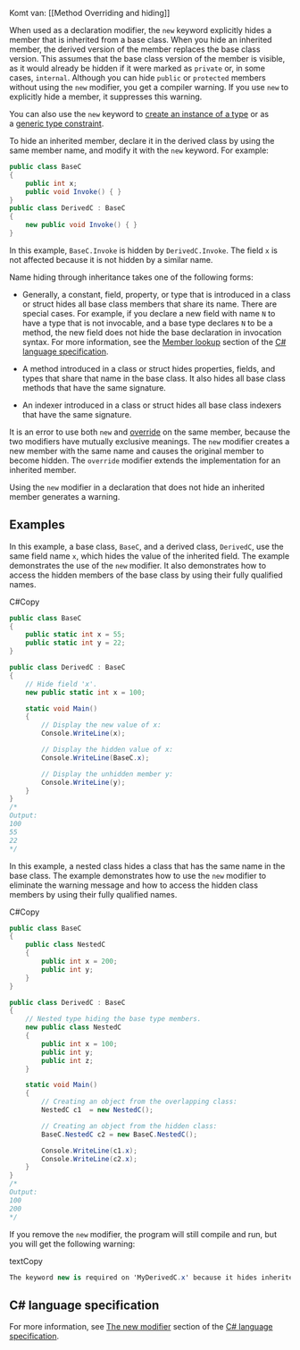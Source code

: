 Komt van: [[Method Overriding and hiding]]

When used as a declaration modifier, the `new` keyword explicitly hides a member that is inherited from a base class. When you hide an inherited member, the derived version of the member replaces the base class version. This assumes that the base class version of the member is visible, as it would already be hidden if it were marked as `private` or, in some cases, `internal`. Although you can hide `public` or `protected` members without using the `new` modifier, you get a compiler warning. If you use `new` to explicitly hide a member, it suppresses this warning.

You can also use the `new` keyword to [create an instance of a type](https://learn.microsoft.com/en-us/dotnet/csharp/language-reference/operators/new-operator) or as a [generic type constraint](https://learn.microsoft.com/en-us/dotnet/csharp/language-reference/keywords/new-constraint).

To hide an inherited member, declare it in the derived class by using the same member name, and modify it with the `new` keyword. For example:

```cs
public class BaseC
{
    public int x;
    public void Invoke() { }
}
public class DerivedC : BaseC
{
    new public void Invoke() { }
}
```

In this example, `BaseC.Invoke` is hidden by `DerivedC.Invoke`. The field `x` is not affected because it is not hidden by a similar name.

Name hiding through inheritance takes one of the following forms:

- Generally, a constant, field, property, or type that is introduced in a class or struct hides all base class members that share its name. There are special cases. For example, if you declare a new field with name `N` to have a type that is not invocable, and a base type declares `N` to be a method, the new field does not hide the base declaration in invocation syntax. For more information, see the [Member lookup](https://learn.microsoft.com/en-us/dotnet/csharp/language-reference/language-specification/expressions#125-member-lookup) section of the [C# language specification](https://learn.microsoft.com/en-us/dotnet/csharp/language-reference/language-specification/readme).
    
- A method introduced in a class or struct hides properties, fields, and types that share that name in the base class. It also hides all base class methods that have the same signature.
    
- An indexer introduced in a class or struct hides all base class indexers that have the same signature.
    

It is an error to use both `new` and [override](https://learn.microsoft.com/en-us/dotnet/csharp/language-reference/keywords/override) on the same member, because the two modifiers have mutually exclusive meanings. The `new` modifier creates a new member with the same name and causes the original member to become hidden. The `override` modifier extends the implementation for an inherited member.

Using the `new` modifier in a declaration that does not hide an inherited member generates a warning.

[](https://learn.microsoft.com/en-us/dotnet/csharp/language-reference/keywords/new-modifier#examples)

## Examples

In this example, a base class, `BaseC`, and a derived class, `DerivedC`, use the same field name `x`, which hides the value of the inherited field. The example demonstrates the use of the `new` modifier. It also demonstrates how to access the hidden members of the base class by using their fully qualified names.

C#Copy

```cs
public class BaseC
{
    public static int x = 55;
    public static int y = 22;
}

public class DerivedC : BaseC
{
    // Hide field 'x'.
    new public static int x = 100;

    static void Main()
    {
        // Display the new value of x:
        Console.WriteLine(x);

        // Display the hidden value of x:
        Console.WriteLine(BaseC.x);

        // Display the unhidden member y:
        Console.WriteLine(y);
    }
}
/*
Output:
100
55
22
*/
```

In this example, a nested class hides a class that has the same name in the base class. The example demonstrates how to use the `new` modifier to eliminate the warning message and how to access the hidden class members by using their fully qualified names.

C#Copy

```cs
public class BaseC
{
    public class NestedC
    {
        public int x = 200;
        public int y;
    }
}

public class DerivedC : BaseC
{
    // Nested type hiding the base type members.
    new public class NestedC
    {
        public int x = 100;
        public int y;
        public int z;
    }

    static void Main()
    {
        // Creating an object from the overlapping class:
        NestedC c1  = new NestedC();

        // Creating an object from the hidden class:
        BaseC.NestedC c2 = new BaseC.NestedC();

        Console.WriteLine(c1.x);
        Console.WriteLine(c2.x);
    }
}
/*
Output:
100
200
*/
```

If you remove the `new` modifier, the program will still compile and run, but you will get the following warning:

textCopy

```cs
The keyword new is required on 'MyDerivedC.x' because it hides inherited member 'MyBaseC.x'.
```

[](https://learn.microsoft.com/en-us/dotnet/csharp/language-reference/keywords/new-modifier#c-language-specification)

## C# language specification

For more information, see [The new modifier](https://learn.microsoft.com/en-us/dotnet/csharp/language-reference/language-specification/classes#1535-the-new-modifier) section of the [C# language specification](https://learn.microsoft.com/en-us/dotnet/csharp/language-reference/language-specification/readme).
